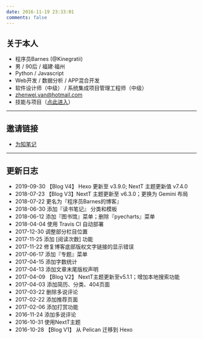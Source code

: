```yaml
---
date: 2016-11-19 23:33:01
comments: false
---
```


##  关于本人

- 程序员Barnes (@Kinegratii)
- 男 / 90后 / 福建·福州
- Python / Javascript
- Web开发 / 数据分析 / APP混合开发
- 软件设计师（中级） /  系统集成项目管理工程师（中级）
- zhenwei.yan@hotmail.com
- 技能与项目（[点此进入](/skills-projects)）

---

## 邀请链接

- [为知笔记](https://note.wiz.cn/i/ef369b2e)

---

## 更新日志

- 2019-09-30 【Blog V4】 Hexo 更新至 v3.9.0; NextT 主题更新值 v7.4.0
- 2018-07-23 【Blog V3】NextT 主题更新至 v6.3.0；更换为 Gemini 布局
- 2018-07-22 更名为『程序员Barnes的博客』
- 2018-06-30 添加『读书笔记』 分类和模板
- 2018-06-12 添加『图书馆』菜单；删除『pyecharts』菜单
- 2018-04-04 使用 Travis CI 自动部署
- 2017-12-30 调整部分栏目位置
- 2017-11-25 添加 [阅读次数] 功能
- 2017-11-22 修复博客底部版权文字链接的显示错误
- 2017-06-17 添加『专题』菜单
- 2017-04-15 添加字数统计
- 2017-04-13 添加文章末尾版权声明
- 2017-04-09 【Blog V2】 NextT主题更新至v5.1.1；增加本地搜索功能
- 2017-04-03 添加简历、分类、404页面
- 2017-03-22 删除多说评论
- 2017-02-22 添加推荐页面
- 2017-02-06 添加打赏功能
- 2016-11-24 添加多说评论
- 2016-10-31 使用NextT主题
- 2016-10-28 【Blog V1】 从 Pelican 迁移到 Hexo
